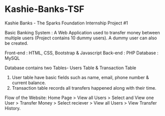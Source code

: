 # Kashie-Banks-TSF
Kashie Banks - The Sparks Foundation Internship Project #1

Basic Banking System : A Web Application used to transfer money between multiple users (Project contains 10 dummy users). A dummy user can also be created.

Front-end : HTML, CSS, Bootstrap & Javascript 
Back-end : PHP 
Database : MySQL

Database contains two Tables- Users Table & Transaction Table

  1. User table have basic fields such as name, email, phone number & current balance.
  2. Transaction table records all transfers happened along with their time.

Flow of the Website: Home Page > View all Users > Select and View one User > Transfer Money > Select reciever > View all Users > View Transfer History.
